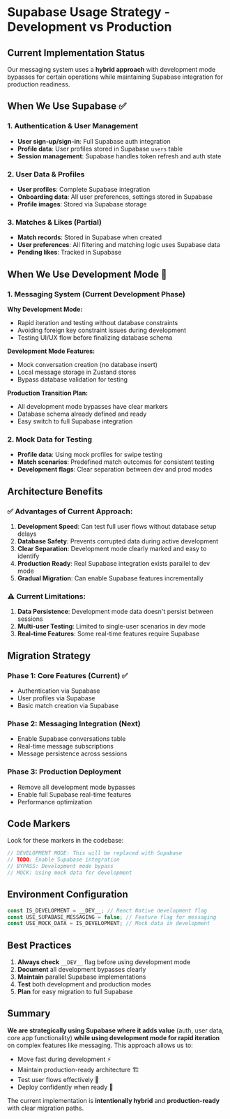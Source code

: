 # Supabase Usage Strategy - Development vs Production

## Current Implementation Status

Our messaging system uses a **hybrid approach** with development mode bypasses for certain operations while maintaining Supabase integration for production readiness.

## When We Use Supabase ✅

### 1. Authentication & User Management
- **User sign-up/sign-in**: Full Supabase auth integration
- **Profile data**: User profiles stored in Supabase `users` table
- **Session management**: Supabase handles token refresh and auth state

### 2. User Data & Profiles
- **User profiles**: Complete Supabase integration
- **Onboarding data**: All user preferences, settings stored in Supabase
- **Profile images**: Stored via Supabase storage

### 3. Matches & Likes (Partial)
- **Match records**: Stored in Supabase when created
- **User preferences**: All filtering and matching logic uses Supabase data
- **Pending likes**: Tracked in Supabase

## When We Use Development Mode 🚧

### 1. Messaging System (Current Development Phase)
**Why Development Mode:**
- Rapid iteration and testing without database constraints
- Avoiding foreign key constraint issues during development
- Testing UI/UX flow before finalizing database schema

**Development Mode Features:**
- Mock conversation creation (no database insert)
- Local message storage in Zustand stores
- Bypass database validation for testing

**Production Transition Plan:**
- All development mode bypasses have clear markers
- Database schema already defined and ready
- Easy switch to full Supabase integration

### 2. Mock Data for Testing
- **Profile data**: Using mock profiles for swipe testing
- **Match scenarios**: Predefined match outcomes for consistent testing
- **Development flags**: Clear separation between dev and prod modes

## Architecture Benefits

### ✅ **Advantages of Current Approach:**

1. **Development Speed**: Can test full user flows without database setup delays
2. **Database Safety**: Prevents corrupted data during active development
3. **Clear Separation**: Development mode clearly marked and easy to identify
4. **Production Ready**: Real Supabase integration exists parallel to dev mode
5. **Gradual Migration**: Can enable Supabase features incrementally

### ⚠️ **Current Limitations:**

1. **Data Persistence**: Development mode data doesn't persist between sessions
2. **Multi-user Testing**: Limited to single-user scenarios in dev mode
3. **Real-time Features**: Some real-time features require Supabase

## Migration Strategy

### Phase 1: Core Features (Current) ✅
- Authentication via Supabase
- User profiles via Supabase  
- Basic match creation via Supabase

### Phase 2: Messaging Integration (Next)
- Enable Supabase conversations table
- Real-time message subscriptions
- Message persistence across sessions

### Phase 3: Production Deployment
- Remove all development mode bypasses
- Enable full Supabase real-time features
- Performance optimization

## Code Markers

Look for these markers in the codebase:

```typescript
// DEVELOPMENT MODE: This will be replaced with Supabase
// TODO: Enable Supabase integration
// BYPASS: Development mode bypass
// MOCK: Using mock data for development
```

## Environment Configuration

```typescript
const IS_DEVELOPMENT = __DEV__; // React Native development flag
const USE_SUPABASE_MESSAGING = false; // Feature flag for messaging
const USE_MOCK_DATA = IS_DEVELOPMENT; // Mock data in development
```

## Best Practices

1. **Always check** `__DEV__` flag before using development mode
2. **Document** all development bypasses clearly
3. **Maintain** parallel Supabase implementations
4. **Test** both development and production modes
5. **Plan** for easy migration to full Supabase

## Summary

**We are strategically using Supabase where it adds value** (auth, user data, core app functionality) **while using development mode for rapid iteration** on complex features like messaging. This approach allows us to:

- Move fast during development ⚡
- Maintain production-ready architecture 🏗️
- Test user flows effectively 🧪
- Deploy confidently when ready 🚀

The current implementation is **intentionally hybrid** and **production-ready** with clear migration paths. 